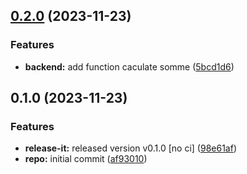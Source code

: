 

## [0.2.0](https://github.com/mbellamj/monorepo-config/compare/@mono/backend-v0.1.0...@mono/backend-v0.2.0) (2023-11-23)


### Features

* **backend:** add function caculate somme ([5bcd1d6](https://github.com/mbellamj/monorepo-config/commit/5bcd1d673514a89a06030c2f49add7575f4a8aa2))

## 0.1.0 (2023-11-23)


### Features

* **release-it:** released version v0.1.0 [no ci] ([98e61af](https://github.com/mbellamj/monorepo-config/commit/98e61afc3a7d685935f9d4eee40e9058447cdf82))
* **repo:** initial commit ([af93010](https://github.com/mbellamj/monorepo-config/commit/af93010ca550bf37e629052a65fcb7028b5be054))